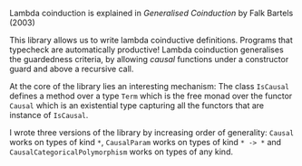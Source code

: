 Lambda coinduction is explained in _Generalised Coinduction_ by Falk Bartels (2003)

This library allows us to write lambda coinductive
definitions. Programs that typecheck are automatically
productive!  Lambda coinduction generalises the guardedness
criteria, by allowing _causal_ functions under a constructor
guard and above a recursive call.

At the core of the library lies an interesting mechanism: The
class `IsCausal` defines a method over a type `Term` which is
the free monad over the functor `Causal` which is an
existential type capturing all the functors that are instance
of `IsCausal`.

I wrote three versions of the library by increasing order of
generality: `Causal` works on types of kind `*`,
`CausalParam` works on types of kind `* -> *` and
`CausalCategoricalPolymorphism` works on types of any kind.
